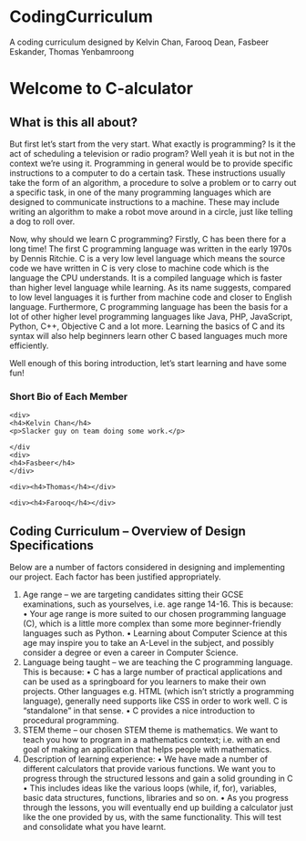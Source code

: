 # CodingCurriculum
A coding curriculum designed by Kelvin Chan, Farooq Dean, Fasbeer Eskander, Thomas Yenbamroong

<h1>Welcome to C-alculator </h1>

<h2>What is this all about?</h2>

<p>But first let’s start from the very start. What exactly is programming? Is it the act of scheduling a television or radio program? Well yeah it is but not in the context we’re using it. Programming in general would be to provide specific instructions to a computer to do a certain task. These instructions usually take the form of an algorithm, a procedure to solve a problem or to carry out a specific task, in one of the many programming languages which are designed to communicate instructions to a machine. These may include writing an algorithm to make a robot move around in a circle, just like telling a dog to roll over.

Now, why should we learn C programming? Firstly, C has been there for a long time! The first C programming language was written in the early 1970s by Dennis Ritchie. C is a very low level language which means the source code we have written in C is very close to machine code which is the language the CPU understands.  It is a compiled language which is faster than higher level language while learning. As its name suggests, compared to low level languages it is further from machine code and closer to English language. Furthermore, C programming language has been the basis for a lot of other higher level programming languages like Java, PHP, JavaScript, Python, C++, Objective C and a lot more. Learning the basics of C and its syntax will also help beginners learn other C based languages much more efficiently. 

Well enough of this boring introduction, let’s start learning and have some fun!
</p>

<div>
    <h3> Short Bio of Each Member </h3>

    <div>
    <h4>Kelvin Chan</h4>
    <p>Slacker guy on team doing some work.</p>

    </div
    <div>
    <h4>Fasbeer</h4>
    </div>

    <div><h4>Thomas</h4></div>

    <div><h4>Farooq</h4></div>

</div>


<h2>Coding Curriculum – Overview of Design Specifications</h2>

Below are a number of factors considered in designing and implementing our project. Each factor has been justified appropriately.

1.	Age range – we are targeting candidates sitting their GCSE examinations, such as yourselves, i.e. age range 14-16. This is because:
•	Your age range is more suited to our chosen programming language (C), which is a little more complex than some more beginner-friendly languages such as Python. 
•	Learning about Computer Science at this age may inspire you to take an A-Level in the subject, and possibly consider a degree or even a career in Computer Science.
2.	Language being taught – we are teaching the C programming language. This is because:
•	C has a large number of practical applications and can be used as a springboard for you learners to make their own projects. Other languages e.g. HTML (which isn’t strictly a programming language), generally need supports like CSS in order to work well. C is “standalone” in that sense.
•	C provides a nice introduction to procedural programming.
3.	STEM theme – our chosen STEM theme is mathematics. We want to teach you how to program in a mathematics context; i.e. with an end goal of making an application that helps people with mathematics.
4.	Description of learning experience:
•	We have made a number of different calculators that provide various functions. We want you to progress through the structured lessons and gain a solid grounding in C
•	This includes ideas like the various loops (while, if, for), variables, basic data structures, functions, libraries and so on.
•	As you progress through the lessons, you will eventually end up building a calculator just like the one provided by us, with the same functionality. This will test and consolidate what you have learnt. 
